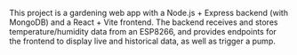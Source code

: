 <!-- Use this file to provide workspace-specific custom instructions to Copilot. For more details, visit https://code.visualstudio.com/docs/copilot/copilot-customization#_use-a-githubcopilotinstructionsmd-file -->

This project is a gardening web app with a Node.js + Express backend (with MongoDB) and a React + Vite frontend. The backend receives and stores temperature/humidity data from an ESP8266, and provides endpoints for the frontend to display live and historical data, as well as trigger a pump.
